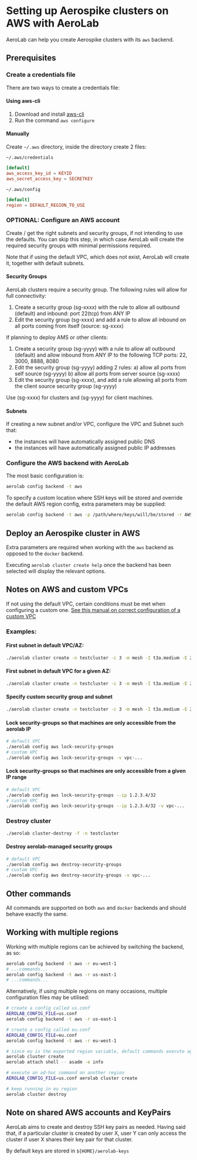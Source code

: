 # Setting up Aerospike clusters on AWS with AeroLab

AeroLab can help you create Aerospike clusters with its `aws` backend.

## Prerequisites

### Create a credentials file

There are two ways to create a credentials file:

#### Using aws-cli

1. Download and install [aws-cli](https://docs.aws.amazon.com/cli/latest/userguide/getting-started-install.html)
2. Run the command `aws configure`

#### Manually

Create `~/.aws` directory, inside the directory create 2 files:

`~/.aws/credentials`

```toml
[default]
aws_access_key_id = KEYID
aws_secret_access_key = SECRETKEY
```

`~/.aws/config`

```toml
[default]
region = DEFAULT_REGION_TO_USE
```

### OPTIONAL: Configure an AWS account

Create / get the right subnets and security groups, if not intending to use the defaults. You can skip this step, in which case AeroLab will create the required security groups with minimal permissions required.

Note that if using the default VPC, which does not exist, AeroLab will create it, together with default subnets.

#### Security Groups

AeroLab clusters require a security group. The following rules will allow for full connectivity:
1. Create a security group (sg-xxxx) with the rule to allow all outbound (default) and inbound: port 22(tcp) from ANY IP
2. Edit the security group (sg-xxxx) and add a rule to allow all inbound on all ports coming from itself (source: sg-xxxx)

If planning to deploy AMS or other clients:
1. Create a security group (sg-yyyy) with a rule to allow all outbound (default) and allow inbound from ANY IP to the following TCP ports: 22, 3000, 8888, 8080
2. Edit the security group (sg-yyyy) adding 2 rules:
   a) allow all ports from self source (sg-yyyy)
   b) allow all ports from server source (sg-xxxx)
3. Edit the security group (sg-xxxx), and add a rule allowing all ports from the client source security group (sg-yyyy)

Use (sg-xxxx) for clusters and (sg-yyyy) for client machines.

#### Subnets

If creating a new subnet and/or VPC, configure the VPC and Subnet such that:
* the instances will have automatically assigned public DNS
* the instances will have automatically assigned public IP addresses

### Configure the AWS backend with AeroLab

The most basic configuration is:
```bash
aerolab config backend -t aws
```

To specify a custom location where SSH keys will be stored and override the default AWS region config, extra parameters may be supplied:

```bash
aerolab config backend -t aws -p /path/where/keys/will/be/stored -r AWS_REGION
```

## Deploy an Aerospike cluster in AWS

Extra parameters are required when working with the `aws` backend as opposed to the `docker` backend.

Executing `aerolab cluster create help` once the backend has been selected will display the relevant options.

## Notes on AWS and custom VPCs

If not using the default VPC, certain conditions must be met when configuring a custom one. [See this manual on correct configuration of a custom VPC](VPC.md)

### Examples:

#### First subnet in default VPC/AZ:

```bash
./aerolab cluster create -n testcluster -c 3 -m mesh -I t3a.medium -E 20
```

#### First subnet in default VPC for a given AZ:

```bash
./aerolab cluster create -n testcluster -c 3 -m mesh -I t3a.medium -E 20 -U us-east-1a
```

#### Specify custom security group and subnet

```bash
./aerolab cluster create -n testcluster -c 3 -m mesh -I t3a.medium -E 20 -S sg-03430d698bffb44a3 -U subnet-06cc8a834647c4cc3
```

#### Lock security-groups so that machines are only accessible from the aerolab IP

```bash
# default VPC
./aerolab config aws lock-security-groups
# custom VPC
./aerolab config aws lock-security-groups -v vpc-...
```

#### Lock security-groups so that machines are only accessible from a given IP range

```bash
# default VPC
./aerolab config aws lock-security-groups --ip 1.2.3.4/32
# custom VPC
./aerolab config aws lock-security-groups --ip 1.2.3.4/32 -v vpc-...
```

### Destroy cluster
```bash
./aerolab cluster-destroy -f -n testcluster
```

#### Destroy aerolab-managed security groups

```bash
# default VPC
./aerolab config aws destroy-security-groups
# custom VPC
./aerolab config aws destroy-security-groups -v vpc-...
```

## Other commands

All commands are supported on both `aws` and `docker` backends and should behave exactly the same.

## Working with multiple regions

Working with multiple regions can be achieved by switching the backend, as so:

```bash
aerolab config backend -t aws -r eu-west-1
# ...commands...
aerolab config backend -t aws -r us-east-1
# ...commands...
```

Alternatively, if using multiple regions on many occasions, multiple configuration files may be utilised:

```bash
# create a config called us.conf
AEROLAB_CONFIG_FILE=us.conf
aerolab config backend -t aws -r us-east-1

# create a config called eu.conf
AEROLAB_CONFIG_FILE=eu.conf
aerolab config backend -t aws -r eu-west-1

# since eu is the exported region variable, default commands execute against it
aerolab cluster create
aerolab attach shell -- asadm -e info

# execute an ad-hoc command on another region
AEROLAB_CONFIG_FILE=us.conf aerolab cluster create

# keep running in eu region
aerolab cluster destroy
```

## Note on shared AWS accounts and KeyPairs

AeroLab aims to create and destroy SSH key pairs as needed. Having said that, if a particular cluster is created by user X, user Y can only access the cluster if user X shares their key pair for that cluster.

By default keys are stored in `${HOME}/aerolab-keys`
